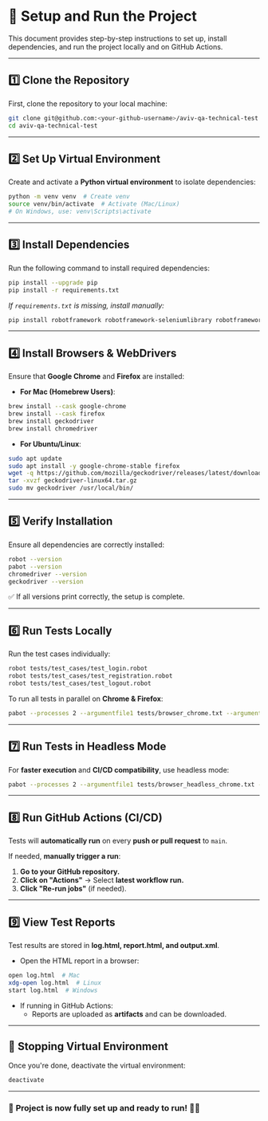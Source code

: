 # **🚀 Setup and Run the Project**

This document provides step-by-step instructions to set up, install dependencies, and run the project locally and on GitHub Actions.

---

## **1️⃣ Clone the Repository**
First, clone the repository to your local machine:

```bash
git clone git@github.com:<your-github-username>/aviv-qa-technical-test.git
cd aviv-qa-technical-test
```

---

## **2️⃣ Set Up Virtual Environment**
Create and activate a **Python virtual environment** to isolate dependencies:

```bash
python -m venv venv  # Create venv
source venv/bin/activate  # Activate (Mac/Linux)
# On Windows, use: venv\Scripts\activate
```

---

## **3️⃣ Install Dependencies**
Run the following command to install required dependencies:

```bash
pip install --upgrade pip
pip install -r requirements.txt
```
_If `requirements.txt` is missing, install manually:_
```bash
pip install robotframework robotframework-seleniumlibrary robotframework-pabot webdriver-manager
```

---

## **4️⃣ Install Browsers & WebDrivers**
Ensure that **Google Chrome** and **Firefox** are installed:

- **For Mac (Homebrew Users)**:
```bash
brew install --cask google-chrome
brew install --cask firefox
brew install geckodriver
brew install chromedriver
```

- **For Ubuntu/Linux**:
```bash
sudo apt update
sudo apt install -y google-chrome-stable firefox
wget -q https://github.com/mozilla/geckodriver/releases/latest/download/geckodriver-linux64.tar.gz
tar -xvzf geckodriver-linux64.tar.gz
sudo mv geckodriver /usr/local/bin/
```

---

## **5️⃣ Verify Installation**
Ensure all dependencies are correctly installed:

```bash
robot --version
pabot --version
chromedriver --version
geckodriver --version
```

✅ If all versions print correctly, the setup is complete.

---

## **6️⃣ Run Tests Locally**
Run the test cases individually:
```bash
robot tests/test_cases/test_login.robot
robot tests/test_cases/test_registration.robot
robot tests/test_cases/test_logout.robot
```

To run all tests in parallel on **Chrome & Firefox**:
```bash
pabot --processes 2 --argumentfile1 tests/browser_chrome.txt --argumentfile2 tests/browser_firefox.txt tests/test_cases/
```

---

## **7️⃣ Run Tests in Headless Mode**
For **faster execution** and **CI/CD compatibility**, use headless mode:
```bash
pabot --processes 2 --argumentfile1 tests/browser_headless_chrome.txt --argumentfile2 tests/browser_headless_firefox.txt tests/test_cases/
```

---

## **8️⃣ Run GitHub Actions (CI/CD)**
Tests will **automatically run** on every **push or pull request** to `main`.

If needed, **manually trigger a run**:
1. **Go to your GitHub repository.**
2. **Click on "Actions"** → Select **latest workflow run.**
3. **Click "Re-run jobs"** (if needed).

---

## **9️⃣ View Test Reports**
Test results are stored in **log.html, report.html, and output.xml**.

- Open the HTML report in a browser:
```bash
open log.html  # Mac
xdg-open log.html  # Linux
start log.html  # Windows
```

- If running in GitHub Actions:
  - Reports are uploaded as **artifacts** and can be downloaded.

---

## **🔄 Stopping Virtual Environment**
Once you're done, deactivate the virtual environment:
```bash
deactivate
```

---

### 🎯 **Project is now fully set up and ready to run! 🚀🔥**

